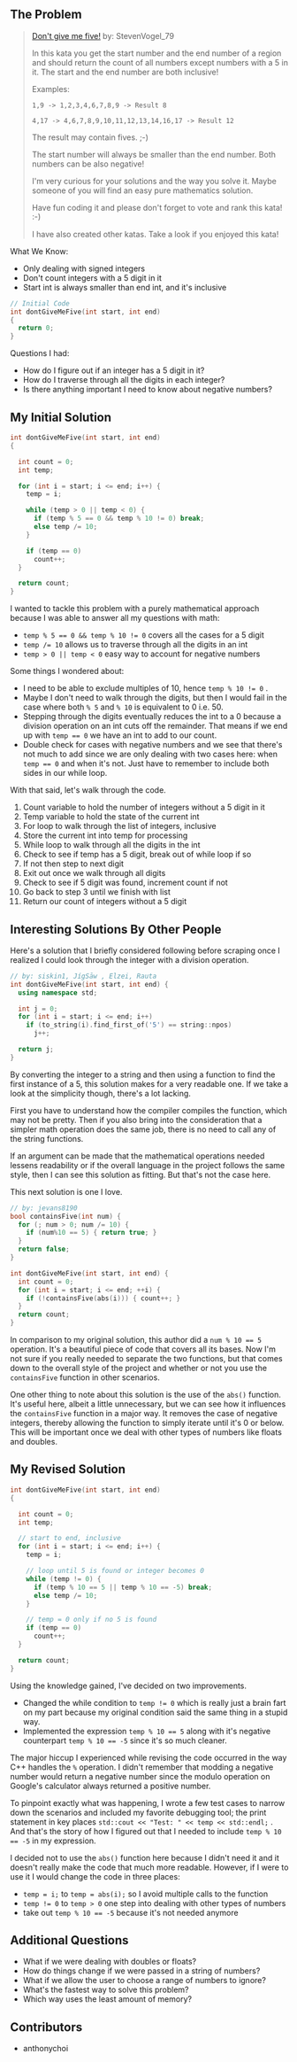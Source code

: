 ---
---

## The Problem

>[Don't give me five!](https://www.codewars.com/kata/5813d19765d81c592200001a) by: StevenVogel_79
>
>In this kata you get the start number and the end number of a region and should return the count of all numbers except numbers with a 5 in it. The start and the end number are both inclusive!
>
>Examples:
>```
>1,9 -> 1,2,3,4,6,7,8,9 -> Result 8
>
>4,17 -> 4,6,7,8,9,10,11,12,13,14,16,17 -> Result 12
>```
>The result may contain fives. ;-)
>
>The start number will always be smaller than the end number. Both numbers can be also negative!
>
>I'm very curious for your solutions and the way you solve it. Maybe someone of you will find an easy pure mathematics solution.
>
>Have fun coding it and please don't forget to vote and rank this kata! :-)
>
>I have also created other katas. Take a look if you enjoyed this kata!

What We Know:

- Only dealing with signed integers
- Don't count integers with a 5 digit in it
- Start int is always smaller than end int, and it's inclusive

```c++
// Initial Code
int dontGiveMeFive(int start, int end)
{
  return 0;
}
```
Questions I had:

- How do I figure out if an integer has a 5 digit in it?
- How do I traverse through all the digits in each integer?
- Is there anything important I need to know about negative numbers?

## My Initial Solution

```c++
int dontGiveMeFive(int start, int end)
{

  int count = 0;
  int temp;

  for (int i = start; i <= end; i++) {
    temp = i;

    while (temp > 0 || temp < 0) {
      if (temp % 5 == 0 && temp % 10 != 0) break;
      else temp /= 10;
    }

    if (temp == 0)
      count++;
  }

  return count;
}
```
I wanted to tackle this problem with a purely mathematical approach because I was able to answer all my questions with math:

- `temp % 5 == 0 && temp % 10 != 0` covers all the cases for a 5 digit
- `temp /= 10` allows us to traverse through all the digits in an int
- `temp > 0 || temp < 0` easy way to account for negative numbers

Some things I wondered about:

- I need to be able to exclude multiples of 10, hence `temp % 10 != 0` .
- Maybe I don't need to walk through the digits, but then I would fail in the case where both `% 5` and `% 10` is equivalent to 0 i.e. 50.
- Stepping through the digits eventually reduces the int to a 0 because a division operation on an int cuts off the remainder. That means if we end up with `temp == 0` we have an int to add to our count.
- Double check for cases with negative numbers and we see that there's not much to add since we are only dealing with two cases here: when `temp == 0` and when it's not. Just have to remember to include both sides in our while loop.

With that said, let's walk through the code.

1. Count variable to hold the number of integers without a 5 digit in it
2. Temp variable to hold the state of the current int
3. For loop to walk through the list of integers, inclusive
4. Store the current int into temp for processing
5. While loop to walk through all the digits in the int
6. Check to see if temp has a 5 digit, break out of while loop if so
7. If not then step to next digit
8. Exit out once we walk through all digits
9. Check to see if 5 digit was found, increment count if not
10. Go back to step 3 until we finish with list
11. Return our count of integers without a 5 digit

## Interesting Solutions By Other People

Here's a solution that I briefly considered following before scraping once I realized I could look through the integer with a division operation.

```c++
// by: siskin1, JígSāw , Elzei, Rauta
int dontGiveMeFive(int start, int end) {
  using namespace std;

  int j = 0;
  for (int i = start; i <= end; i++)
    if (to_string(i).find_first_of('5') == string::npos)
      j++;

  return j;
}
```
By converting the integer to a string and then using a function to find the first instance of a 5, this solution makes for a very readable one. If we take a look at the simplicity though, there's a lot lacking.

First you have to understand how the compiler compiles the function, which may not be pretty. Then if you also bring into the consideration that a simpler math operation does the same job, there is no need to call any of the string functions.

If an argument can be made that the mathematical operations needed lessens readability or if the overall language in the project follows the same style, then I can see this solution as fitting. But that's not the case here.

This next solution is one I love.
```c++
// by: jevans8190
bool containsFive(int num) {
  for (; num > 0; num /= 10) {
    if (num%10 == 5) { return true; }
  }
  return false;
}

int dontGiveMeFive(int start, int end) {
  int count = 0;
  for (int i = start; i <= end; ++i) {
    if (!containsFive(abs(i))) { count++; }
  }
  return count;
}
```

In comparison to my original solution, this author did a `num % 10 == 5` operation. It's a beautiful piece of code that covers all its bases. Now I'm not sure if you really needed to separate the two functions, but that comes down to the overall style of the project and whether or not you use the `containsFive` function in other scenarios.

One other thing to note about this solution is the use of the `abs()` function. It's useful here, albeit a little unnecessary, but we can see how it influences the `containsFive` function in a major way. It removes the case of negative integers, thereby allowing the function to simply iterate until it's 0 or below. This will be important once we deal with other types of numbers like floats and doubles.

## My Revised Solution

```c++
int dontGiveMeFive(int start, int end)
{

  int count = 0;
  int temp;

  // start to end, inclusive
  for (int i = start; i <= end; i++) {
    temp = i;

    // loop until 5 is found or integer becomes 0
    while (temp != 0) {
      if (temp % 10 == 5 || temp % 10 == -5) break;
      else temp /= 10;
    }

    // temp = 0 only if no 5 is found
    if (temp == 0)
      count++;
  }

  return count;
}
```
Using the knowledge gained, I've decided on two improvements.
- Changed the while condition to `temp != 0` which is really just a brain fart on my part because my original condition said the same thing in a stupid way.
- Implemented the expression `temp % 10 == 5` along with it's negative counterpart `temp % 10 == -5` since it's so much cleaner.

The major hiccup I experienced while revising the code occurred in the way C++ handles the `%` operation. I didn't remember that modding a negative number would return a negative number since the modulo operation on Google's calculator always returned a positive number.

To pinpoint exactly what was happening, I wrote a few test cases to narrow down the scenarios and included my favorite debugging tool; the print statement in key places `std::cout << "Test: " << temp << std::endl;` . And that's the story of how I figured out that I needed to include `temp % 10 == -5` in my expression.

I decided not to use the `abs()` function here because I didn't need it and it doesn't really make the code that much more readable. However, if I were to use it I would change the code in three places:
- `temp = i;` to `temp = abs(i);` so I avoid multiple calls to the function
- `temp != 0` to `temp > 0` one step into dealing with other types of numbers
- take out `temp % 10 == -5` because it's not needed anymore

## Additional Questions

- What if we were dealing with doubles or floats?
- How do things change if we were passed in a string of numbers?
- What if we allow the user to choose a range of numbers to ignore?
- What's the fastest way to solve this problem?
- Which way uses the least amount of memory?

## Contributors

- anthonychoi
